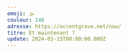 ```yaml
---
emoji: 🌫
couleur: 140
adresse: https://accentgrave.net/now/
titre: Et maintenant ?
update: 2024-03-15T00:00:00.000Z
---
```

